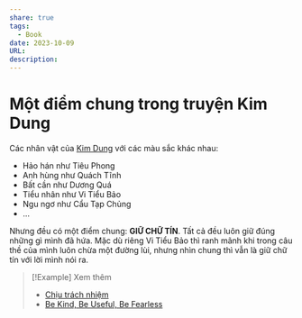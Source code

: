 ```yaml
---
share: true
tags:
  - Book
date: 2023-10-09
URL: 
description: 
---
```


# Một điểm chung trong truyện Kim Dung

Các nhân vật của [Kim Dung](../../Kim%20Dung.md) với các màu sắc khác nhau:

- Hảo hán như Tiêu Phong
- Anh hùng như Quách Tĩnh
- Bất cần như Dương Quá
- Tiểu nhân như Vi Tiểu Bảo
- Ngu ngơ như Cẩu Tạp Chủng
- …

Nhưng đều có một điểm chung: **GIỮ CHỮ TÍN**. Tất cả đều luôn giữ đúng những gì mình đã hứa. Mặc dù riêng Vi Tiểu Bảo thì ranh mãnh khi trong câu thề của mình luôn chừa một đường lùi, nhưng nhìn chung thì vẫn là giữ chữ tín với lời mình nói ra.

> [!Example] Xem thêm
> - [Chịu trách nhiệm](./Ch%E1%BB%8Bu%20tr%C3%A1ch%20nhi%E1%BB%87m.md)
> - [Be Kind, Be Useful, Be Fearless](./Be%20Kind,%20Be%20Useful,%20Be%20Fearless.md)